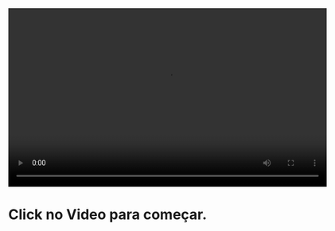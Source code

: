 <!DOCTYPE html>
<html lang="en">
<head>
    <meta charset="UTF-8">
    <meta http-equiv="X-UA-Compatible" content="IE=edge">
    <meta name="viewport" content="width=device-width, initial-scale=1.0">
 <link rel="stylesheet" href="estilo.css/estilo.css">
    <title>Tania </title>
</head>
<body>
    <video width="640" height="360" controls autoplay>
        <source src="estilo.css/video.mp4" type="video/mp4">
        Seu navegador não suporta o elemento de vídeo.
    </video>
    <h1>Click no Video para começar.</h1>
</html>
